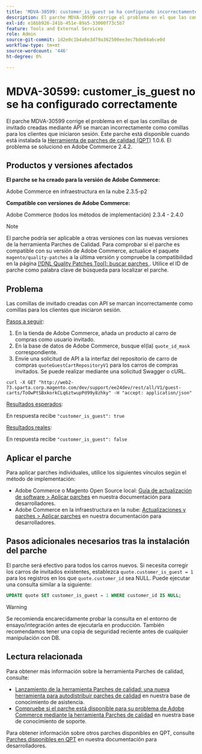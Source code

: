 ```yaml
---
title: 'MDVA-30599: customer_is_guest se ha configurado incorrectamente'
description: El parche MDVA-30599 corrige el problema en el que las comillas de invitado creadas mediante API se marcan incorrectamente como comillas para los clientes que iniciaron sesión. Este parche está disponible cuando está instalada la [Quality Patches Tool (QPT)](/help/announcements/adobe-commerce-announcements/magento-quality-patches-released-new-tool-to-self-serve-quality-patches.md) 1.0.6. El problema se solucionó en Adobe Commerce 2.4.2.
exl-id: e16bb926-241b-451e-89a5-33000f73c5b7
feature: Tools and External Services
role: Admin
source-git-commit: 1d2e0c1b4a8e3d79a362500ee3ec7bde84a6ce0d
workflow-type: tm+mt
source-wordcount: '446'
ht-degree: 0%

---
```


# MDVA-30599: customer_is_guest no se ha configurado correctamente

El parche MDVA-30599 corrige el problema en el que las comillas de invitado creadas mediante API se marcan incorrectamente como comillas para los clientes que iniciaron sesión. Este parche está disponible cuando está instalada la [Herramienta de parches de calidad (QPT)](/help/announcements/adobe-commerce-announcements/magento-quality-patches-released-new-tool-to-self-serve-quality-patches.md) 1.0.6. El problema se solucionó en Adobe Commerce 2.4.2.

## Productos y versiones afectados

**El parche se ha creado para la versión de Adobe Commerce:**

Adobe Commerce en infraestructura en la nube 2.3.5-p2

**Compatible con versiones de Adobe Commerce:**

Adobe Commerce (todos los métodos de implementación) 2.3.4 - 2.4.0

>[!NOTE]
>
>El parche podría ser aplicable a otras versiones con las nuevas versiones de la herramienta Parches de Calidad. Para comprobar si el parche es compatible con su versión de Adobe Commerce, actualice el paquete `magento/quality-patches` a la última versión y compruebe la compatibilidad en la página [[!DNL Quality Patches Tool]: buscar parches ](https://devdocs.magento.com/quality-patches/tool.html#patch-grid). Utilice el ID de parche como palabra clave de búsqueda para localizar el parche.

## Problema

Las comillas de invitado creadas con API se marcan incorrectamente como comillas para los clientes que iniciaron sesión.

<u>Pasos a seguir</u>:

1. En la tienda de Adobe Commerce, añada un producto al carro de compras como usuario invitado.
1. En la base de datos de Adobe Commerce, busque el(la) `quote_id_mask` correspondiente.
1. Envíe una solicitud de API a la interfaz del repositorio de carro de compras `quoteGuestCartRepositoryV1` para los carros de compras invitados. Se puede realizar mediante una solicitud Swagger o cURL.

```curl
curl -X GET "http://web2-73.sparta.corp.magento.com/dev/support/ee24dev/rest/all/V1/guest-carts/ToOwPtSBxkorkCLq6ztwupPd99y8zhky" -H "accept: application/json"
```

<u>Resultados esperados</u>:

En respuesta recibe `"customer_is_guest": true`

<u>Resultados reales</u>:

En respuesta recibe `"customer_is_guest": false`

## Aplicar el parche

Para aplicar parches individuales, utilice los siguientes vínculos según el método de implementación:

* Adobe Commerce o Magento Open Source local: [Guía de actualización de software > Aplicar parches](https://devdocs.magento.com/guides/v2.4/comp-mgr/patching/mqp.html) en nuestra documentación para desarrolladores.
* Adobe Commerce en la infraestructura en la nube: [Actualizaciones y parches > Aplicar parches](https://devdocs.magento.com/cloud/project/project-patch.html) en nuestra documentación para desarrolladores.

## Pasos adicionales necesarios tras la instalación del parche

El parche será efectivo para todos los carros nuevos. Si necesita corregir los carros de invitados existentes, establezca `quote.customer_is_guest = 1` para los registros en los que `quote.customer_id` sea NULL. Puede ejecutar una consulta similar a la siguiente:

```sql
UPDATE quote SET customer_is_guest = 1 WHERE customer_id IS NULL;
```

>[!WARNING]
>
>Se recomienda encarecidamente probar la consulta en el entorno de ensayo/integración antes de ejecutarla en producción. También recomendamos tener una copia de seguridad reciente antes de cualquier manipulación con DB.

## Lectura relacionada

Para obtener más información sobre la herramienta Parches de calidad, consulte:

* [Lanzamiento de la herramienta Parches de calidad: una nueva herramienta para autodistribuir parches de calidad](/help/announcements/adobe-commerce-announcements/magento-quality-patches-released-new-tool-to-self-serve-quality-patches.md) en nuestra base de conocimiento de asistencia.
* [Compruebe si el parche está disponible para su problema de Adobe Commerce mediante la herramienta Parches de calidad](/help/support-tools/patches-available-in-qpt-tool/check-patch-for-magento-issue-with-magento-quality-patches.md) en nuestra base de conocimiento de soporte.

Para obtener información sobre otros parches disponibles en QPT, consulte [Parches disponibles en QPT](https://devdocs.magento.com/quality-patches/tool.html#patch-grid) en nuestra documentación para desarrolladores.
